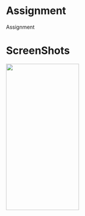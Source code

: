 # Assignment
Assignment

# ScreenShots

<img src="https://user-images.githubusercontent.com/86295742/238133863-aeb4c1d1-6c4b-4769-99a6-ada8d7dba2a9.jpg" width="200" height="400" />

